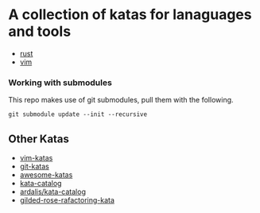 # A collection of katas for lanaguages and tools

- [rust](./rust/)
- [vim](./vim/)

### Working with submodules

This repo makes use of git submodules, pull them with the following.

```shell
git submodule update --init --recursive
```

## Other Katas

- [vim-katas](https://github.com/adomokos/Vim-Katas)
- [git-katas](https://github.com/eficode-academy/git-katas)
- [awesome-katas](https://github.com/gamontal/awesome-katas)
- [kata-catalog](https://codingdojo.org/practices/KataCatalogue/)
- [ardalis/kata-catalog](https://github.com/ardalis/kata-catalog)
- [gilded-rose-rafactoring-kata](https://github.com/emilybache/GildedRose-Refactoring-Kata)
